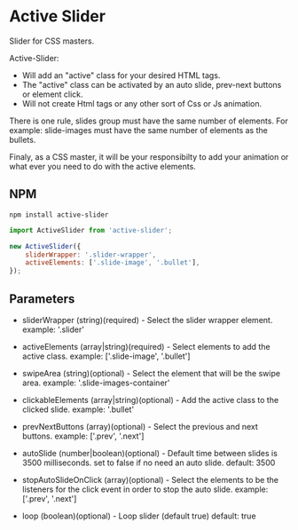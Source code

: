 # Active Slider
Slider for CSS masters.

Active-Slider:
- Will add an "active" class  for your desired HTML tags.
- The "active" class can be activated by an auto slide, prev-next buttons or element click.
- Will not create Html tags or any other sort of Css or Js animation.

There is one rule, slides group must have the same number of elements.
For example: slide-images must have the same number of elements as the bullets.

Finaly, as a CSS master, it will be your responsibilty to add your animation or what ever you need to do with the active elements.


## NPM

```
npm install active-slider
```

```javascript
import ActiveSlider from 'active-slider';

new ActiveSlider({
    sliderWrapper: '.slider-wrapper', 
    activeElements: ['.slide-image', '.bullet'],
}); 

```

## Parameters
- sliderWrapper
(string)(required) - Select the slider wrapper element.
example: '.slider'
    
- activeElements
(array|string)(required) - Select elements to add the active class.
example: ['.slide-image', '.bullet']
    
- swipeArea
(string)(optional) - Select the element that will be the swipe area.
example: '.slide-images-container'

- clickableElements
(array|string)(optional) -  Add the active class to the clicked slide.
example: '.bullet'

- prevNextButtons
(array)(optional) - Select the previous and next buttons.
example: ['.prev', '.next']

- autoSlide
(number|boolean)(optional)  - Default time between slides is 3500 milliseconds. set to false if no need an auto slide.
default: 3500

- stopAutoSlideOnClick
(array)(optional) - Select the elements to be the listeners for the click event in order to stop the auto slide.
example: ['.prev', '.next']

- loop
(boolean)(optional) - Loop slider (default true)
default: true

